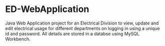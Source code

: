 # ED-WebApplication
Java Web Application project for an Electrical Division to view, update and edit electrical usage for different departments on logging in using a unique id and password. All details are stored in a databse using MySQL Workbench.
